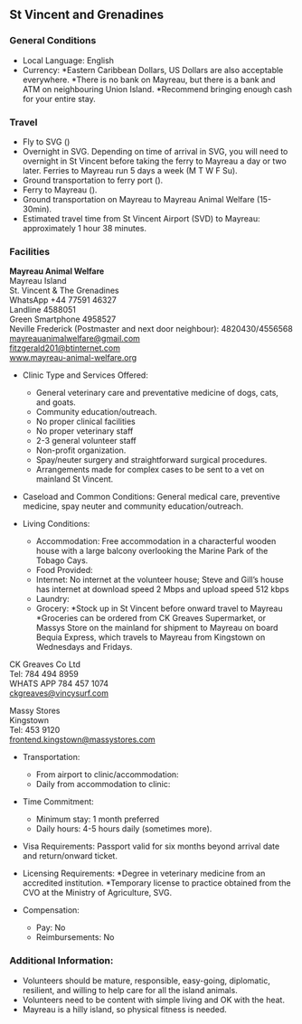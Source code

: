 ## St Vincent and Grenadines

### General Conditions

* Local Language: English
* Currency: 
    *Eastern Caribbean Dollars, US Dollars are also acceptable everywhere. 
    *There is no bank on Mayreau, but there is a bank and ATM on neighbouring Union Island.
    *Recommend bringing enough cash for your entire stay.

### Travel
 
* Fly to SVG ()
* Overnight in SVG. Depending on time of arrival in SVG, you will need to overnight in St Vincent before taking the ferry to Mayreau a day or two later. Ferries to Mayreau run 5 days a week (M T W F Su). 
* Ground transportation to ferry port ().
* Ferry to Mayreau ().
* Ground transportation on Mayreau to Mayreau Animal Welfare (15-30min).
* Estimated travel time from St Vincent Airport (SVD) to Mayreau: approximately 1 hour 38 minutes.

### Facilities

**Mayreau Animal Welfare**<br>
Mayreau Island<br>
St. Vincent & The Grenadines<br>
WhatsApp +44 77591 46327<br>
Landline 4588051<br>
Green Smartphone 4958527 <br>
Neville Frederick (Postmaster and next door neighbour): 4820430/4556568<br>
mayreauanimalwelfare@gmail.com<br>
fitzgerald201@btinternet.com<br>
www.mayreau-animal-welfare.org<br>


* Clinic Type and Services Offered:

    * General veterinary care and preventative medicine of dogs, cats, and goats.
    * Community education/outreach.
    * No proper clinical facilities
    * No proper veterinary staff
    * 2-3 general volunteer staff
    * Non-profit organization.
    * Spay/neuter surgery and straightforward surgical procedures.
    * Arrangements made for complex cases to be sent to a vet on mainland St Vincent.

* Caseload and Common Conditions: General medical care, preventive medicine, spay neuter and community education/outreach. 

* Living Conditions:

    * Accommodation: Free accommodation in a characterful wooden house with a large balcony overlooking the Marine Park of the Tobago Cays.
    * Food Provided:
    * Internet: No internet at the volunteer house; Steve and Gill’s house has internet at download speed 2 Mbps and upload speed 512 kbps
    * Laundry:
    * Grocery: 
        *Stock up in St Vincent before onward travel to Mayreau
        *Groceries can be ordered from CK Greaves Supermarket, or Massys Store on the mainland for shipment to Mayreau on board Bequia Express, which travels to Mayreau from Kingstown on Wednesdays and Fridays.

CK Greaves Co Ltd<br> 
Tel: 784 494 8959<br>
WHATS APP 784 457 1074<br> 
ckgreaves@vincysurf.com<br>

Massy Stores<br>
Kingstown<br>
Tel: 453 9120<br>
frontend.kingstown@massystores.com<br>

* Transportation:

    * From airport to clinic/accommodation:
    * Daily from accommodation to clinic:

* Time Commitment:

    * Minimum stay: 1 month preferred
    * Daily hours: 4-5 hours daily (sometimes more).

* Visa Requirements: Passport valid for six months beyond arrival date and return/onward ticket.

* Licensing Requirements: 
    *Degree in veterinary medicine from an accredited institution.
    *Temporary license to practice obtained from the CVO at the Ministry of Agriculture, SVG. 

* Compensation:

    * Pay: No
    * Reimbursements: No

### Additional Information:

* Volunteers should be mature, responsible, easy-going, diplomatic, resilient, and willing to help care for all the island animals.
* Volunteers need to be content with simple living and OK with the heat.
* Mayreau is a hilly island, so physical fitness is needed.